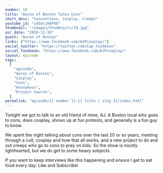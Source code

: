 ```yaml
---
number: 19
title: "Auron of Boston Talks Cons"
short_desc: "Conventions, Cosplay, Creeps"
youtube_id: "c45UtjH8P98"
thumbnail: "/images/thumbnails/19.jpg"
air_date: "2020-12-30"
guest: "Auron of Boston"
links: ["https://www.facebook.com/AJPcosplay/"]
social_twitter: "https://twitter.com/Cap_tinXenos"
social_facebook: "https://www.facebook.com/AJPcosplay/"
layout: episode
tags:
  [
	"episode",
	"Auron of Boston",
	"Cosplay",
	"Cons",
	"Anonymous",
	"Project Sauron",
  ]
permalink: "episode/{{ number }}-{{ title | slug }}/index.html"
---
```


Tonight we got to talk to an old friend of mine, AJ. A Boston local who goes to cons, does cosplay, shows up at fun protests, and generally is a fun guy to know.

We spent the night talking about cons over the last 20 or so years, meeting through a cult, cosplay and how that all works, and a new project to do and out creeps who go to cons to prey on kids. So the show is mostly lighthearted, but we do get to some heavy subjects.

If you want to keep interviews like this happening and ensure I get to eat food every day: Like and Subscribe!
